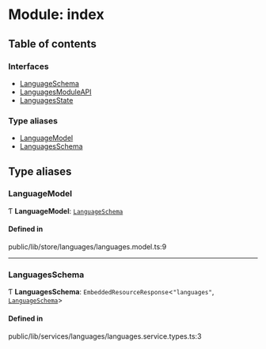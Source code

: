 # Module: index

## Table of contents

### Interfaces

- [LanguageSchema](../wiki/index.LanguageSchema)
- [LanguagesModuleAPI](../wiki/index.LanguagesModuleAPI)
- [LanguagesState](../wiki/index.LanguagesState)

### Type aliases

- [LanguageModel](../wiki/index#languagemodel-1)
- [LanguagesSchema](../wiki/index#languagesschema-1)

## Type aliases

### LanguageModel

Ƭ **LanguageModel**: [`LanguageSchema`](../wiki/index.LanguageSchema)

#### Defined in

public/lib/store/languages/languages.model.ts:9

___

### LanguagesSchema

Ƭ **LanguagesSchema**: `EmbeddedResourceResponse`<``"languages"``, [`LanguageSchema`](../wiki/index.LanguageSchema)\>

#### Defined in

public/lib/services/languages/languages.service.types.ts:3
